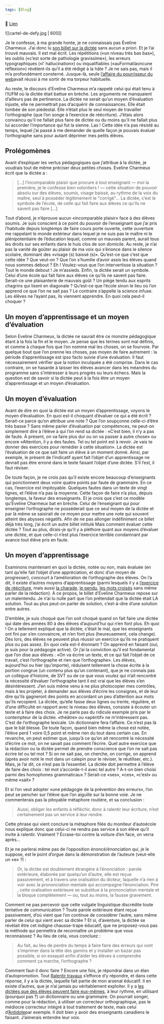 ```yaml
---
tags: [Blog]
---
```


🔗 [Lien](https://www.ralentirtravaux.com/le_blog/lobscur-objet-de-la-dictee/)

![[cartel-de-defy.jpg | 600]]

Je le confesse, à ma grande honte, je ne connaissais pas Éveline Charmeux. J’ai donc lu [son billet sur la dictée](http://www.educavox.fr/Non-non-et-non-La-dictee-n-est-pas "Non, non et non ! La dictée n’est pas la solution !") sans aucun a priori. Et je l’ai trouvé mauvais. Il est mal écrit. Les répétitions («un niveau très bas bas»), les oublis («c’est sorte de pathologie gravissime»), les erreurs typographiques («l’ hallucination») ou inqualifiables («auFormatiàoncune réflexion») révèlent-ils qu’il a été rédigé à la hâte ? Je ne sais pas, mais il m’a profondément consterné. Jusque-là, seule [l’affaire du pourrisseur du web](http://www.ralentirtravaux.com/le_blog/?p=1513 "Comment j'ai nourri le web")avait réussi à me sortir de ma torpeur habituelle.

Au reste, le discours d’Eveline Charmeux m’a rappelé celui qui était tenu à l’IUFM où la dictée était battue en brèche. Les arguments ne manquaient d’ailleurs pas de pertinence. La dictée ne serait qu’un moyen d’évaluation injuste, elle ne permettrait pas d’acquérir de connaissances. Elle était tombée de son piédestal. Elle n’était plus le seul moyen de travailler l’orthographe (que l’on songe à l’exercice de réécriture). J’étais alors convaincu qu’il ne fallait plus faire de dictée ou du moins qu’il ne fallait plus lui accorder l’importance qui fut la sienne. Las ! Cette idée n’a pas résisté au temps, lequel j’ai passé à me demander de quelle façon je pouvais évaluer l’orthographe sans pour autant déprimer mes petits élèves.

## Prolégomènes

Avant d’expliquer les vertus pédagogiques que j’attribue à la dictée, je voudrais tout de même préciser deux petites choses. Eveline Charmeux écrit que la dictée a :

> [...] l’incomparable plaisir que procure à tout enseignant — moi la première, je le confesse bien volontiers ! — cette situation de pouvoir absolu sur des élèves, soumis, visage baissé, au rythme de la voix du maître, seul à posséder légitimement le "corrigé"...
> La dictée, c’est le symbole de l’école, de celle qui fait faire aux élèves ce qu’ils ne savent pas faire [...]

Tout d’abord, je n’éprouve aucun «incomparable plaisir» face à des élèves soumis. Je suis conscient à ce point du pouvoir de l’enseignant que j’ai pris l’habitude depuis longtemps de faire cours porte ouverte, cette ouverture me rappelant le monde extérieur dans lequel je ne suis pas le maître ni le plénipotentiaire de l’éducation lequel, comme un mauvais parent, aurait tous les droits sur ses enfants dans le huis clos de son domicile.
Au reste, je n’ai pas la vanité de goûter au plaisir de ma voix qui s’énonce dans le silence scolaire, dominant des «visage (s) baissé (s)». Qu’est-ce que c’est que cette idée ? Que veut-on ? Que l’on s’humilie d’avoir assis les élèves quand nous sommes debout ? Eh ! Voulez-vous que l’on intervertisse la situation ? Tout le monde debout ! Je m’assieds.
Enfin, la dictée serait un symbole. Celui d’une école qui fait faire aux élèves ce qu’ils ne savent pas faire. Serait-ce une plaisanterie de mauvais goût ? Un piège tendu aux esprits chagrins qui lisent en diagonale ? Qu’est-ce que l’école sinon le lieu où l’on apprend ce que l’on ne sait pas ? Le contraire s’appelle la science infuse. Les élèves ne l’ayant pas, ils viennent apprendre. En quoi cela peut-il choquer ?

## Un moyen d’apprentissage et un moyen d’évaluation

Selon Eveline Charmeux, la dictée ne saurait être ce monstre pédagogique étant à la fois la fin et le moyen. Je pense que les termes sont mal définis, et comme à chaque fois que l’on nomme mal les choses, on se fourvoie. Par quelque bout que l’on prenne les choses, pas moyen de faire autrement : la période d’apprentissage est ipso facto suivie d’une évaluation. Il faut nécessairement vérifier que la notion inculquée a été comprise. Dans le cas contraire, on se hasarde à laisser les élèves avancer dans les méandres du programme sans s’intéresser à leurs progrès ou leurs échecs. Mais la question est de savoir si la dictée peut à la fois être un moyen d’apprentissage et un moyen d’évaluation.

## Un moyen d’évaluation

Avant de dire en quoi la dictée est un moyen d’apprentissage, voyons le moyen d’évaluation. En quoi est-il choquant d’évaluer ce qui a été écrit ? Serait-ce parce qu’on attribue une note ? Que l’on soupçonne celle-ci d’être très basse ? Sans même parler d’évaluation par compétences, ne peut-on simplement dire à l’élève à qui l’on rend sa dictée : «C’est bien, il n’y a pas de faute. À présent, on va faire plus dur ou on va passer à autre chose» ou encore «Attention, il y a des fautes. Tel ou tel point est à revoir. Je vais te donner des exercices pour remédier à cette situation». La dictée est l’évaluation de ce que sait faire un élève à un moment donné. Ainsi, par exemple, le présent de l’indicatif ayant fait l’objet d’un apprentissage ne devrait pas être erroné dans le texte faisant l’objet d’une dictée. S’il l’est, il faut réviser.

De toute façon, je ne crois pas qu’il existe encore beaucoup d’enseignants qui ponctionnent deux voire quatre points par faute de grammaire. En ce cas, l’exercice est impitoyable. Quelques fautes dans un texte de vingt lignes, et l’élève n’a pas la moyenne. Cette façon de faire n’a plus, depuis longtemps, la faveur des enseignants. Et je crois que c’est ce modèle qu’Eveline Charmeux bat en brèche. Celui de l’enseignant qui pour enseigner l’orthographe ne posséderait que ce seul moyen de la dictée et par là même se saisirait de ce moyen pour mettre une note qui souvent atteint des abysses négatifs. Afin de ne pas allonger indéfiniment ce billet déjà très long, j’ai écrit un autre billet intitulé Mais comment évaluer cette dictée ? Tout au plus, dirais-je qu’il y a pléthore quant aux moyens d’évaluer une dictée, et que celle-ci n’est plus l’exercice terrible condamnant par avance tout élève pris en faute.

## Un moyen d’apprentissage

Examinons maintenant en quoi la dictée, notée ou non, mais évaluée (en tant qu’elle fait l’objet d’une appréciation, et donc d’un moyen de progresser), concourt à l’amélioration de l’orthographe des élèves. On l’a dit, il existe d’autres moyens d’apprentissage (parmi lesquels il y a [l’exercice de réécriture](http://www.ralentirtravaux.com/lettres/exercices/troisieme/reecriture/grand-michu.htm "Exercice de réécriture"), mais aussi [la charade](http://www.ralentirtravaux.com/lettres/exercices/sixieme/vocabulaire/charade-1.htm "La charade"), [le pendu](http://www.ralentirtravaux.com/lettres/exercices/sixieme/pendu/pendu.php "Le pendu"), [les mots croisés](http://www.ralentirtravaux.com/le_blog/?p=1575 "Les mots croisés") sans même parler de la rédaction). À ce propos, le billet d’Eveline Charmeux repose sur un malentendu. Je n’ai lu nulle part que l’on prétendait que la dictée était LA solution. Tout au plus peut-on parler de solution, c’est-à-dire d’une solution entre autres.

D’emblée, je suis choqué que l’on soit choqué quand on fait faire une dictée qui date des années 80 à des élèves d’aujourd’hui qui n’en font plus. Eh quoi ! On a tellement expliqué que la dictée, c’était le mal, que les enseignants ont fini par s’en convaincre, et n’en font plus (heureusement, cela change). Dès lors, des élèves ne peuvent plus réussir un exercice qu’ils ne pratiquent plus ou pas assez. En quoi cela est-il étonnant ? On apprend en faisant (oui, je suis pour la pédagogie active). Or j’ai la conviction qu’il est fondamental que l’on dise aux élèves : «On va écrire un texte, et ce qui fait l’objet de ce travail, c’est l’orthographe et rien que l’orthographe». Les élèves, aujourd’hui ou hier (qu’importe), réduisent tellement la chose écrite à la portion congrue (un contenu plus qu’un contenant), que je ne connais pas un collègue d’histoire, de SVT ou de ce que vous voulez qui n’ait rencontré la nécessité d’évaluer l’orthographe tant il est vrai que les élèves s’en désintéressent. J’en suis même venu à ne plus photocopier mes contrôles, mais à les projeter, à demander aux élèves d’écrire les consignes, et de leur dire qu’ils gagneront des points en accordant un peu d’attention aux mots qu’ils recopient.
La dictée, qu’elle fasse deux lignes ou trente, régulière, et d’une difficulté en rapport avec le niveau des élèves, consiste à écouter un texte et à faire des choix. Je ne parle pas du ridicule exemple pris par le contempteur de la dictée. «théâtre» ou «apéritif» ne m’intéressent pas. C’est de l’orthographe lexicale. Un dictionnaire fera l’affaire. Ce n’est pas là que le bât blesse. De toute façon, quand bien même la chose est notée, l’élève perd 1 voire 0,5 point et même rien du tout dans certain cas. En revanche, on peut estimer que, jusqu’à ce qu’on ait rencontré la nécessité d’écrire ce mot, on ne savait pas comment l’écrire. Quel autre exercice que la rédaction ou la dictée permet de prendre conscience que l’on ne sait pas écrire tel ou tel mot ? Si on ne sait pas, on cherche, on corrige, on apprend (après avoir noté le mot dans un calepin pour le réviser, le réutiliser, etc.). Mais, je l’ai dit, ce n’est pas là l’essentiel. La dictée doit permettre à l’élève de faire des choix : tel mot s’accorde-t-il avec tel autre ? A-t-on bien choisi parmi des homophones grammaticaux ? Serait-ce «ses», «ces», «c’est» ou même «sait» ?

Et si l’on veut adopter «une pédagogie de la prévention des erreurs», l’on peut se pencher sur l’élève que l’on aiguille sur la bonne voie. Je ne commenterais pas la pitoyable métaphore routière, et sa conclusion :

> Aussi, obliger les enfants à réfléchir, donc à ralentir leur écriture, n’est certainement pas un service à leur rendre.

Cette phrase qui vient conclure la métaphore filée du moniteur d’autoécole nous explique donc que celui-ci ne rendra pas service à son élève qu’il invite à ralentir. Vraiment ? Écrase-toi contre la voiture d’en face, on verra après...

Et je ne parlerai même pas de l’opposition énoncé/énonciation qui, je le suppose, est le point d’orgue dans la démonstration de l’auteure (veut-elle un «e» ?) :

> Or, la dictée est doublement étrangère à l’énonciation : parole extérieure, élaborée par quelqu’un d’autre, elle est reçue passivement, et à travers une oralisation du dicteur, laquelle n’a rien à voir avec la prononciation mentale qui accompagne l’énonciation. Pire , cette oralisation extérieure se substitue à la prononciation mentale et la bloque complètement — ou, tout au moins, la fausse gravement.

Comment ne pas percevoir que cette vulgate linguistique discrédite toute tentative de communication ? Toute parole extérieure étant reçue passivement, d’où vient que l’on continue de considérer l’autre, sans même parler de celui qui vient avec sa dictée ? Et si, d’aventure, la dictée se révélait être cet indigne chausse-trape éducatif, que ne proposez-vous pas la méthode qui permettra de reconnaître un problème que vous reconnaissez ? Au lieu de cela, vous concluez :

> Au fait, au lieu de perdre du temps à faire faire des erreurs qui vont s’imprimer dans la tête des gamins et y installer un bazar pas possible, si on essayait enfin d’aider les élèves à comprendre comment ça marche, l’orthographe ?

Comment faut-il donc faire ? Encore une fois, je répondrai dans un élan d’autopromotion. Tout [Ralentir travaux](http://www.ralentirtravaux.com/le_blog/?p=1513 "Ralentir travaux") s’efforce d’y répondre, et dans cette réponse, il y a la dictée, laquelle fait partie de mon arsenal éducatif. Il en existe d’autres, que je n’ai jamais pu véritablement exploiter. Il y a [les dictées que des élèves peuvent faire eux-mêmes](http://www.ralentirtravaux.com/lettres/dictees/abel-cain.php "Exemple de dictée"), à leur rythme, en utilisant (pourquoi pas ?) un dictionnaire ou une grammaire. On pourrait songer, comme pour la rédaction, à utiliser un correcteur orthographique, pas le médiocre correcteur intégré à tout traitement de texte, mais celui d’[Antidote](http://www.druide.com/antidote.html "Antidote")par exemple. Il doit bien y avoir des enseignants canadiens le faisant. J’aimerais entendre leur voix.